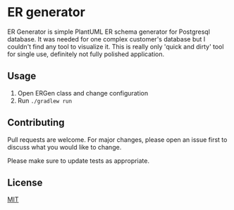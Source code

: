# ER generator

ER Generator is simple PlantUML ER schema generator for Postgresql database.
It was needed for one complex customer's database but I couldn't find any tool to visualize it.
This is really only 'quick and dirty' tool for single use, definitely not fully polished application.

## Usage

1. Open ERGen class and change configuration
2. Run `./gradlew run`

## Contributing

Pull requests are welcome. For major changes, please open an issue first
to discuss what you would like to change.

Please make sure to update tests as appropriate.

## License

[MIT](https://choosealicense.com/licenses/mit/)
